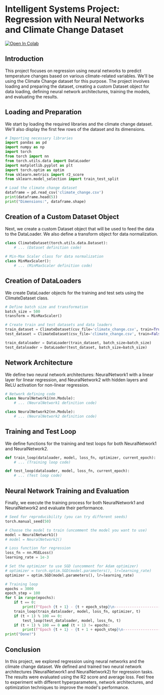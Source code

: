 # Intelligent Systems Project: Regression with Neural Networks and Climate Change Dataset

[![Open In Colab](https://colab.research.google.com/assets/colab-badge.svg)](https://colab.research.google.com/drive/1MpHNipkJbXBIJJ7dFO2uU7GykDMGVD6E?usp=sharing)
## Introduction

This project focuses on regression using neural networks to predict temperature changes based on various climate-related variables. We'll be using the Climate Change dataset for this purpose. The project involves loading and preparing the dataset, creating a custom Dataset object for data loading, defining neural network architectures, training the models, and evaluating the results.

## Loading and Preparation

We start by loading the required libraries and the climate change dataset. We'll also display the first few rows of the dataset and its dimensions.

```python
# Importing necessary libraries
import pandas as pd
import numpy as np
import torch
from torch import nn
from torch.utils.data import DataLoader
import matplotlib.pyplot as plt
import torch.optim as optim
from sklearn.metrics import r2_score
from sklearn.model_selection import train_test_split

# Load the climate change dataset
dataframe = pd.read_csv('climate_change.csv')
print(dataframe.head(5))
print("Dimensions:", dataframe.shape)
```

## Creation of a Custom Dataset Object

Next, we create a custom Dataset object that will be used to feed the data to the DataLoader. We also define a transform object for data normalization.

```python
class ClimateDataset(torch.utils.data.Dataset):
    # ... (Dataset definition code)
    
# Min-Max Scaler class for data normalization
class MinMaxScaler():
    # ... (MinMaxScaler definition code)
```

## Creation of DataLoaders

We create DataLoader objects for the training and test sets using the ClimateDataset class.

```python
# Define batch size and transformation
batch_size = 500
transform = MinMaxScaler()

# Create train and test datasets and data loaders
train_dataset = ClimateDataset(csv_file='climate_change.csv', train=True, transform=transform)
test_dataset = ClimateDataset(csv_file='climate_change.csv', train=False, transform=transform)

train_dataloader = DataLoader(train_dataset, batch_size=batch_size)
test_dataloader = DataLoader(test_dataset, batch_size=batch_size)
```

## Network Architecture

We define two neural network architectures: NeuralNetwork1 with a linear layer for linear regression, and NeuralNetwork2 with hidden layers and ReLU activation for non-linear regression.

```python
# Network defining code
class NeuralNetwork1(nn.Module):
    # ... (NeuralNetwork1 definition code)

class NeuralNetwork2(nn.Module):
    # ... (NeuralNetwork2 definition code)
```

## Training and Test Loop

We define functions for the training and test loops for both NeuralNetwork1 and NeuralNetwork2.

```python
def train_loop(dataloader, model, loss_fn, optimizer, current_epoch):
    # ... (Training loop code)

def test_loop(dataloader, model, loss_fn, current_epoch):
    # ... (Test loop code)
```

## Neural Network Training and Evaluation

Finally, we execute the training process for both NeuralNetwork1 and NeuralNetwork2 and evaluate their performance.

```python
# Seed for reproducibility (you can try different seeds)
torch.manual_seed(50)

# Choose the model to train (uncomment the model you want to use)
model = NeuralNetwork1()
# model = NeuralNetwork2()

# Loss function for regression
loss_fn = nn.MSELoss()
learning_rate = 1e-3

# Set the optimizer to use SGD (uncomment for Adam optimizer)
# optimizer = torch.optim.SGD(model.parameters(), lr=learning_rate)
optimizer = optim.SGD(model.parameters(), lr=learning_rate)

# Training loop
epochs = 3000
epoch_step = 100
for t in range(epochs):
    if t == 0:
        print(f"Epoch {t + 1} - {t + epoch_step}\n-------------------------------")
    train_loop(train_dataloader, model, loss_fn, optimizer, t)
    if (t + 1) % 100 == 0:
        test_loop(test_dataloader, model, loss_fn, t)
    if (t + 1) % 100 == 0 and (t + 1) != epochs:
        print(f"Epoch {t + 1} - {t + 1 + epoch_step}\n-------------------------------")
print("Done!")
```

## Conclusion

In this project, we explored regression using neural networks and the climate change dataset. We defined and trained two neural network architectures (NeuralNetwork1 and NeuralNetwork2) for regression tasks. The results were evaluated using the R2 score and average loss. Feel free to experiment with different hyperparameters, network architectures, and optimization techniques to improve the model's performance.
